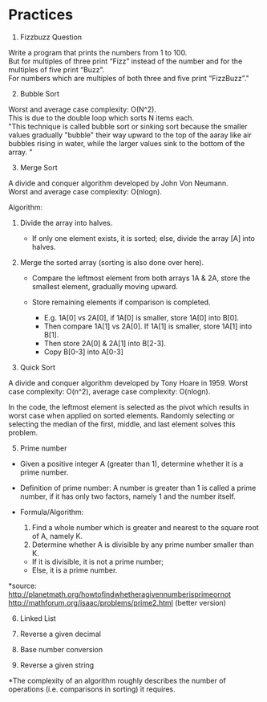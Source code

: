 # Practices

1. Fizzbuzz Question

 Write a program that prints the numbers from 1 to 100.  
 But for multiples of three print “Fizz” instead of the number and for the multiples of five print “Buzz”.  
 For numbers which are multiples of both three and five print “FizzBuzz”."

2. Bubble Sort

 Worst and average case complexity: O(N^2).  
 This is due to the double loop which sorts N items each.  
 "This technique is called bubble sort or sinking sort because the smaller values gradually "bubble" their way upward to the top of the aaray like air bubbles rising in water, while the larger values sink to the bottom of the array. "

3. Merge Sort  

  A divide and conquer algorithm developed by John Von Neumann.  
  Worst and average case complexity: O(nlogn).  

  Algorithm:  

  1. Divide the array into halves.
      - If only one element exists, it is sorted; else, divide the array [A] into halves.

  2. Merge the sorted array (sorting is also done over here).
      - Compare the leftmost element from both arrays 1A & 2A, store the smallest element, gradually moving upward.
      - Store remaining elements if comparison is completed.  

        - E.g. 1A[0] vs 2A[0], if 1A[0] is smaller, store 1A[0] into B[0].
        - Then compare 1A[1] vs 2A[0]. If 1A[1] is smaller, store 1A[1] into B[1].
        - Then store 2A[0] & 2A[1] into B[2-3].
        - Copy B[0-3]  into A[0-3]

4. Quick Sort

  A divide and conquer algorithm developed by Tony Hoare in 1959.
  Worst case complexity: O(n^2),  average case complexity: O(nlogn).

  In the code, the leftmost element is selected as the pivot which results in worst case when applied on sorted elements. Randomly selecting or selecting the median of the first, middle, and last element solves this problem.

5. Prime number

  - Given a positive integer A (greater than 1), determine whether it is a prime number.

  - Definition of prime number: A number is greater than 1 is called a prime number, if it has only two factors, namely 1 and the number itself.

  - Formula/Algorithm:

    1. Find a whole number which is greater and nearest to the square root of A, namely K.
    2. Determine whether A is divisible by any prime number smaller than K.
      - If it is divisible, it is not a prime number;
      - Else, it is a prime number.

  \*source:  
  http://planetmath.org/howtofindwhetheragivennumberisprimeornot  
  http://mathforum.org/isaac/problems/prime2.html (better version)

6. Linked List

7. Reverse a given decimal

8. Base number conversion

9. Reverse a given string

*The complexity of an algorithm roughly describes the number of operations (i.e. comparisons in sorting) it requires.
